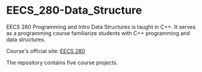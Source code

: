# EECS_280-Data_Structure

EECS 280 Programming and Intro Data Structures is taught in C++. It serves as a programming course familiarize students with C++ programming and data structures.

Course's official site: [EECS 280](eecs280.org)

The repository contains five course projects.

